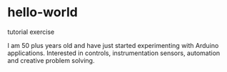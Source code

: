 # hello-world
tutorial exercise

I am 50 plus years old and have just started experimenting with Arduino applications.  Interested in controls, instrumentation sensors, automation and creative problem solving. 
